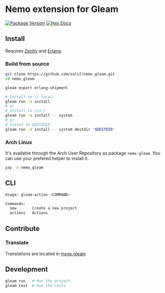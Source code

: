 # Nemo extension for Gleam

[![Package Version](https://img.shields.io/hexpm/v/nemo_gleam)](https://hex.pm/packages/nemo_gleam)
[![Hex Docs](https://img.shields.io/badge/hex-docs-ffaff3)](https://hexdocs.pm/nemo_gleam/)

## Install

Requires [Zenity](https://gitlab.gnome.org/GNOME/zenity) and [Erlang](https://www.erlang.org/).

### Build from source

```sh
git clone https://github.com/salif/nemo_gleam.git
cd nemo_gleam

gleam export erlang-shipment

# Install to ~/.local/
gleam run -m install
# or
# Install to /usr/
gleam run -m install -- system
# or
# Instal to $DESTDIR
gleam run -m install -- system destdir "$DESTDIR"
```

### Arch Linux

It's available through the Arch User Repository as package `nemo-gleam`. You can use your prefered helper to install it.

```sh
yay -S nemo_gleam
```

## CLI

```sh
Usage: gleam-action <COMMAND>

Commands:
  new       Create a new project
  actions   Actions
```

## Contribute

### Translate

Translations are located in [msgs.gleam](./src/msgs.gleam)

<!--
```sh
gleam add nemo_gleam@1
```
```gleam
import nemo_gleam

pub fn main() {
  // TODO: An example of the project in use
}
```

Further documentation can be found at <https://hexdocs.pm/nemo_gleam>.
-->

## Development

```sh
gleam run   # Run the project
gleam test  # Run the tests
```
